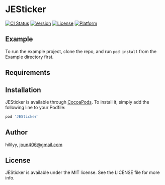 # JESticker

[![CI Status](https://img.shields.io/travis/hililyy/JESticker.svg?style=flat)](https://travis-ci.org/hililyy/JESticker)
[![Version](https://img.shields.io/cocoapods/v/JESticker.svg?style=flat)](https://cocoapods.org/pods/JESticker)
[![License](https://img.shields.io/cocoapods/l/JESticker.svg?style=flat)](https://cocoapods.org/pods/JESticker)
[![Platform](https://img.shields.io/cocoapods/p/JESticker.svg?style=flat)](https://cocoapods.org/pods/JESticker)

## Example

To run the example project, clone the repo, and run `pod install` from the Example directory first.

## Requirements

## Installation

JESticker is available through [CocoaPods](https://cocoapods.org). To install
it, simply add the following line to your Podfile:

```ruby
pod 'JESticker'
```

## Author

hililyy, joun406@gmail.com

## License

JESticker is available under the MIT license. See the LICENSE file for more info.
